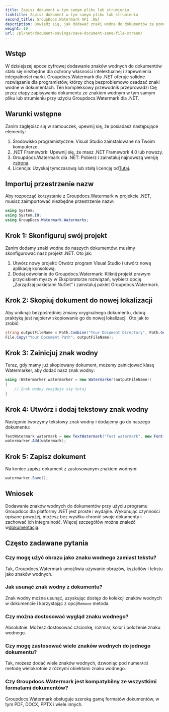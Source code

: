 ```yaml
---
title: Zapisz dokument w tym samym pliku lub strumieniu
linktitle: Zapisz dokument w tym samym pliku lub strumieniu
second_title: GroupDocs.Watermark API .NET
description: Dowiedz się, jak dodawać znaki wodne do dokumentów za pomocą Groupdocs.Watermark dla .NET. Ten przewodnik zawiera instrukcje zapewniające ochronę i integralność dokumentów.
weight: 10
url: /pl/net/document-savings/save-document-same-file-stream/
---
```

## Wstęp
W dzisiejszej epoce cyfrowej dodawanie znaków wodnych do dokumentów stało się niezbędne dla ochrony własności intelektualnej i zapewnienia integralności marki. Groupdocs.Watermark dla .NET oferuje solidne rozwiązanie dla programistów, którzy chcą bezproblemowo osadzać znaki wodne w dokumentach. Ten kompleksowy przewodnik przeprowadzi Cię przez etapy zapisywania dokumentu ze znakiem wodnym w tym samym pliku lub strumieniu przy użyciu Groupdocs.Watermark dla .NET.
## Warunki wstępne
Zanim zagłębisz się w samouczek, upewnij się, że posiadasz następujące elementy:
1. Środowisko programistyczne: Visual Studio zainstalowane na Twoim komputerze.
2. .NET Framework: Upewnij się, że masz .NET Framework 4.0 lub nowszy.
3.  Groupdocs.Watermark dla .NET: Pobierz i zainstaluj najnowszą wersję z[strona](https://releases.groupdocs.com/Watermark/net/).
4.  Licencja: Uzyskaj tymczasową lub stałą licencję od[Tutaj](https://purchase.groupdocs.com/temporary-license/).
## Importuj przestrzenie nazw
Aby rozpocząć korzystanie z Groupdocs.Watermark w projekcie .NET, musisz zaimportować niezbędne przestrzenie nazw:
```csharp
using System;
using System.IO;
using GroupDocs.Watermark.Watermarks;
```
## Krok 1: Skonfiguruj swój projekt
Zanim dodamy znaki wodne do naszych dokumentów, musimy skonfigurować nasz projekt .NET. Oto jak:
1. Utwórz nowy projekt: Otwórz program Visual Studio i utwórz nową aplikację konsolową.
2. Dodaj odwołanie do Groupdocs.Watermark: Kliknij projekt prawym przyciskiem myszy w Eksploratorze rozwiązań, wybierz opcję „Zarządzaj pakietami NuGet” i zainstaluj pakiet Groupdocs.Watermark.
## Krok 2: Skopiuj dokument do nowej lokalizacji
Aby uniknąć bezpośredniej zmiany oryginalnego dokumentu, dobrą praktyką jest najpierw skopiowanie go do nowej lokalizacji. Oto jak to zrobić:
```csharp
string outputFileName = Path.Combine("Your Document Directory", Path.GetFileName("Your Document Path"));
File.Copy("Your Document Path", outputFileName);
```
## Krok 3: Zainicjuj znak wodny
Teraz, gdy mamy już skopiowany dokument, możemy zainicjować klasę Watermarker, aby dodać nasz znak wodny:
```csharp
using (Watermarker watermarker = new Watermarker(outputFileName))
{
    // Znak wodny znajduje się tutaj
}
```
## Krok 4: Utwórz i dodaj tekstowy znak wodny
Następnie tworzymy tekstowy znak wodny i dodajemy go do naszego dokumentu:
```csharp
TextWatermark watermark = new TextWatermark("Test watermark", new Font("Arial", 12));
watermarker.Add(watermark);
```
## Krok 5: Zapisz dokument
Na koniec zapisz dokument z zastosowanym znakiem wodnym:
```csharp
watermarker.Save();
```
## Wniosek
Dodawanie znaków wodnych do dokumentów przy użyciu programu Groupdocs dla platformy .NET jest proste i wydajne. Wykonując czynności opisane powyżej, możesz bez wysiłku chronić swoje dokumenty i zachować ich integralność. Więcej szczegółów można znaleźć w[dokumentacja](https://tutorials.groupdocs.com/Watermark/net/).
## Często zadawane pytania
### Czy mogę użyć obrazu jako znaku wodnego zamiast tekstu?
Tak, Groupdocs.Watermark umożliwia używanie obrazów, kształtów i tekstu jako znaków wodnych.
### Jak usunąć znak wodny z dokumentu?
 Znak wodny można usunąć, uzyskując dostęp do kolekcji znaków wodnych w dokumencie i korzystając z opcji`Remove` metoda.
### Czy można dostosować wygląd znaku wodnego?
Absolutnie. Możesz dostosować czcionkę, rozmiar, kolor i położenie znaku wodnego.
### Czy mogę zastosować wiele znaków wodnych do jednego dokumentu?
 Tak, możesz dodać wiele znaków wodnych, dzwoniąc pod numer`Add` metodę wielokrotnie z różnymi obiektami znaku wodnego.
### Czy Groupdocs.Watermark jest kompatybilny ze wszystkimi formatami dokumentów?
Groupdocs.Watermark obsługuje szeroką gamę formatów dokumentów, w tym PDF, DOCX, PPTX i wiele innych.